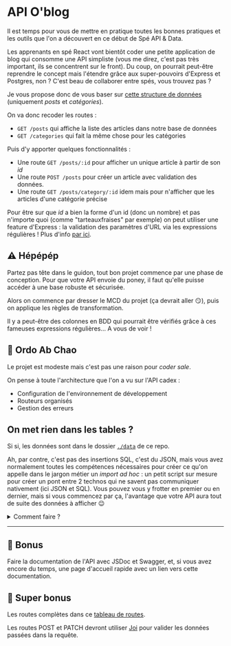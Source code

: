 # API O'blog

Il est temps pour vous de mettre en pratique toutes les bonnes pratiques et les outils que l'on a découvert en ce début de Spé API & Data.

Les apprenants en spé React vont bientôt coder une petite application de blog qui consomme une API simpliste (vous me direz, c'est pas très important, ils se concentrent sur le front). Du coup, on pourrait peut-être reprendre le concept mais l'étendre grâce aux super-pouvoirs d'Express et Postgres, non ? C'est beau de collaborer entre spés, vous trouvez pas ?

Je vous propose donc de vous baser sur [cette structure de données](https://oclock-open-apis.now.sh/) (uniquement _posts_ et _catégories_).

On va donc recoder les routes :

- `GET /posts` qui affiche la liste des articles dans notre base de données
- `GET /categories` qui fait la même chose pour les catégories

Puis d'y apporter quelques fonctionnalités :

- Une route `GET /posts/:id` pour afficher un unique article à partir de son _id_
- Une route `POST /posts` pour créer un article avec validation des données.
- Une route `GET /posts/category/:id` idem mais pour n'afficher que les articles d'une catégorie précise

Pour être sur que *id* a bien la forme d'un id (donc un nombre) et pas n'importe quoi (comme "tarteauxfraises" par exemple) on peut utiliser une feature d'Express : la validation des paramètres d'URL via les expressions régulières ! Plus d'info [par ici](https://expressjs.com/en/guide/routing.html#route-parameters).


## :warning: Hépépép

Partez pas tête dans le guidon, tout bon projet commence par une phase de conception. Pour que votre API envoie du poney, il faut qu'elle puisse accéder à une base robuste et sécurisée. 

Alors on commence par dresser le MCD du projet (ça devrait aller :smirk:), puis on applique les règles de transformation.

Il y a peut-être des colonnes en BDD qui pourrait être vérifiés grâce à ces fameuses expressions régulières… A vous de voir !

## :pencil: Ordo Ab Chao

Le projet est modeste mais c'est pas une raison pour _coder sale_.

On pense à toute l'architecture que l'on a vu sur l'API cadex :

- Configuration de l'environnement de développement
- Routeurs organisés
- Gestion des erreurs

## On met rien dans les tables ?

Si si, les données sont dans le dossier [`./data`](./data) de ce repo.

Ah, par contre, c'est pas des insertions SQL, c'est du JSON, mais vous avez normalement toutes les compétences nécessaires pour créer ce qu'on appelle dans le jargon métier un _import ad hoc_ : un petit script sur mesure pour créer un pont entre 2 technos qui ne savent pas communiquer nativement (ici JSON et SQL). Vous pouvez vous y frotter en premier ou en dernier, mais si vous commencez par ça, l'avantage que votre API aura tout de suite des données à afficher :wink:

<details>
<summary>Comment faire ?</summary>

1. Créer un script sobrement nommé `./data/import.js` : ben oui, le pont le plus évident entre JSON et SQL, c'est Javascript.
2. Récupérer les données du fichier JSON
3. Boucler sur ces données
4. Pour chaque donnée, exécuter une requête d'insertion SQL
5. Parce que vous allez probablement essayer plusieurs fois avant d'y arriver, vous allez avoir des problèmes d'unicité et autres joyeusetés SQL : prévoyez de faire table rase des données déjà dans la base avant de commencer à boucler :bomb:

</details>

---

## :gift: Bonus

Faire la documentation de l'API avec JSDoc et Swagger, et, si vous avez encore du temps, une page d'accueil rapide avec un lien vers cette documentation.

## :superhero: Super bonus

Les routes complètes dans ce [tableau de routes](./docs/routes.md).

Les routes POST et PATCH devront utiliser [Joi](https://www.npmjs.com/package/joi) pour valider les données passées dans la requête.
